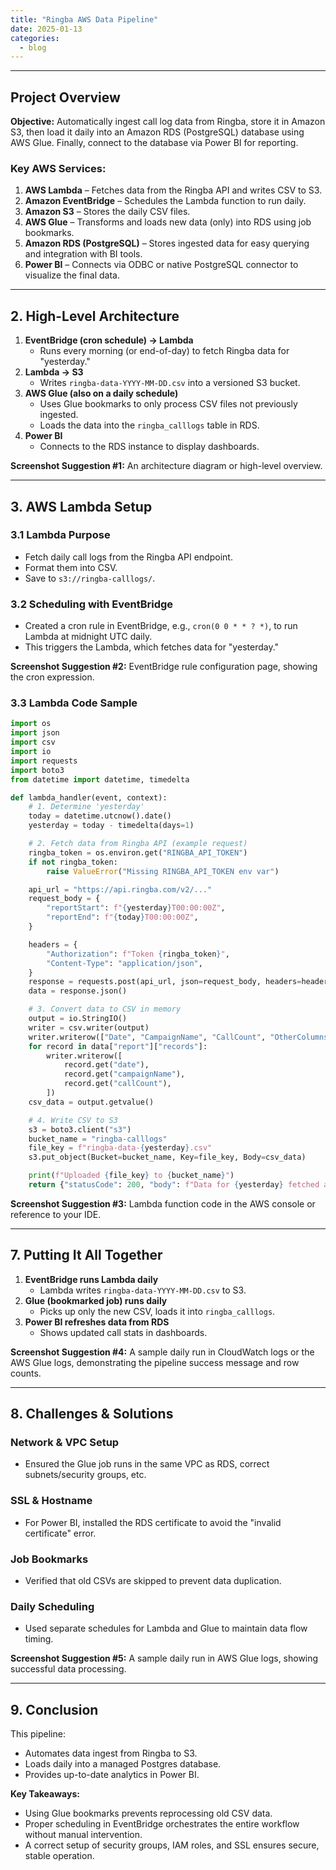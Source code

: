 ```yaml
---
title: "Ringba AWS Data Pipeline"
date: 2025-01-13
categories: 
  - blog
---
```

---

## Project Overview

**Objective:** Automatically ingest call log data from Ringba, store it in Amazon S3, then load it daily into an Amazon RDS (PostgreSQL) database using AWS Glue. Finally, connect to the database via Power BI for reporting.

### Key AWS Services:
1. **AWS Lambda** – Fetches data from the Ringba API and writes CSV to S3.
2. **Amazon EventBridge** – Schedules the Lambda function to run daily.
3. **Amazon S3** – Stores the daily CSV files.
4. **AWS Glue** – Transforms and loads new data (only) into RDS using job bookmarks.
5. **Amazon RDS (PostgreSQL)** – Stores ingested data for easy querying and integration with BI tools.
6. **Power BI** – Connects via ODBC or native PostgreSQL connector to visualize the final data.

---

## 2. High-Level Architecture

1. **EventBridge (cron schedule) → Lambda**
   * Runs every morning (or end-of-day) to fetch Ringba data for "yesterday."
2. **Lambda → S3**
   * Writes `ringba-data-YYYY-MM-DD.csv` into a versioned S3 bucket.
3. **AWS Glue (also on a daily schedule)**
   * Uses Glue bookmarks to only process CSV files not previously ingested.
   * Loads the data into the `ringba_calllogs` table in RDS.
4. **Power BI**
   * Connects to the RDS instance to display dashboards.

**Screenshot Suggestion #1:** An architecture diagram or high-level overview.

---

## 3. AWS Lambda Setup

### 3.1 Lambda Purpose
* Fetch daily call logs from the Ringba API endpoint.
* Format them into CSV.
* Save to `s3://ringba-calllogs/`.

### 3.2 Scheduling with EventBridge
* Created a cron rule in EventBridge, e.g., `cron(0 0 * * ? *)`, to run Lambda at midnight UTC daily.
* This triggers the Lambda, which fetches data for "yesterday."

**Screenshot Suggestion #2:** EventBridge rule configuration page, showing the cron expression.

### 3.3 Lambda Code Sample

```python
import os
import json
import csv
import io
import requests
import boto3
from datetime import datetime, timedelta

def lambda_handler(event, context):
    # 1. Determine 'yesterday'
    today = datetime.utcnow().date()
    yesterday = today - timedelta(days=1)

    # 2. Fetch data from Ringba API (example request)
    ringba_token = os.environ.get("RINGBA_API_TOKEN")
    if not ringba_token:
        raise ValueError("Missing RINGBA_API_TOKEN env var")

    api_url = "https://api.ringba.com/v2/..."
    request_body = {
        "reportStart": f"{yesterday}T00:00:00Z",
        "reportEnd": f"{today}T00:00:00Z",
    }

    headers = {
        "Authorization": f"Token {ringba_token}",
        "Content-Type": "application/json",
    }
    response = requests.post(api_url, json=request_body, headers=headers)
    data = response.json()

    # 3. Convert data to CSV in memory
    output = io.StringIO()
    writer = csv.writer(output)
    writer.writerow(["Date", "CampaignName", "CallCount", "OtherColumns..."])
    for record in data["report"]["records"]:
        writer.writerow([
            record.get("date"),
            record.get("campaignName"),
            record.get("callCount"),
        ])
    csv_data = output.getvalue()

    # 4. Write CSV to S3
    s3 = boto3.client("s3")
    bucket_name = "ringba-calllogs"
    file_key = f"ringba-data-{yesterday}.csv"
    s3.put_object(Bucket=bucket_name, Key=file_key, Body=csv_data)

    print(f"Uploaded {file_key} to {bucket_name}")
    return {"statusCode": 200, "body": f"Data for {yesterday} fetched and stored."}
```

**Screenshot Suggestion #3:** Lambda function code in the AWS console or reference to your IDE.

---

## 7. Putting It All Together
1. **EventBridge runs Lambda daily**
   * Lambda writes `ringba-data-YYYY-MM-DD.csv` to S3.
2. **Glue (bookmarked job) runs daily**
   * Picks up only the new CSV, loads it into `ringba_calllogs`.
3. **Power BI refreshes data from RDS**
   * Shows updated call stats in dashboards.

**Screenshot Suggestion #4:** A sample daily run in CloudWatch logs or the AWS Glue logs, demonstrating the pipeline success message and row counts.

---

## 8. Challenges & Solutions

### Network & VPC Setup
* Ensured the Glue job runs in the same VPC as RDS, correct subnets/security groups, etc.

### SSL & Hostname
* For Power BI, installed the RDS certificate to avoid the "invalid certificate" error.

### Job Bookmarks
* Verified that old CSVs are skipped to prevent data duplication.

### Daily Scheduling
* Used separate schedules for Lambda and Glue to maintain data flow timing.

**Screenshot Suggestion #5:** A sample daily run in AWS Glue logs, showing successful data processing.

---

## 9. Conclusion
This pipeline:
* Automates data ingest from Ringba to S3.
* Loads daily into a managed Postgres database.
* Provides up-to-date analytics in Power BI.

**Key Takeaways:**
* Using Glue bookmarks prevents reprocessing old CSV data.
* Proper scheduling in EventBridge orchestrates the entire workflow without manual intervention.
* A correct setup of security groups, IAM roles, and SSL ensures secure, stable operation.
